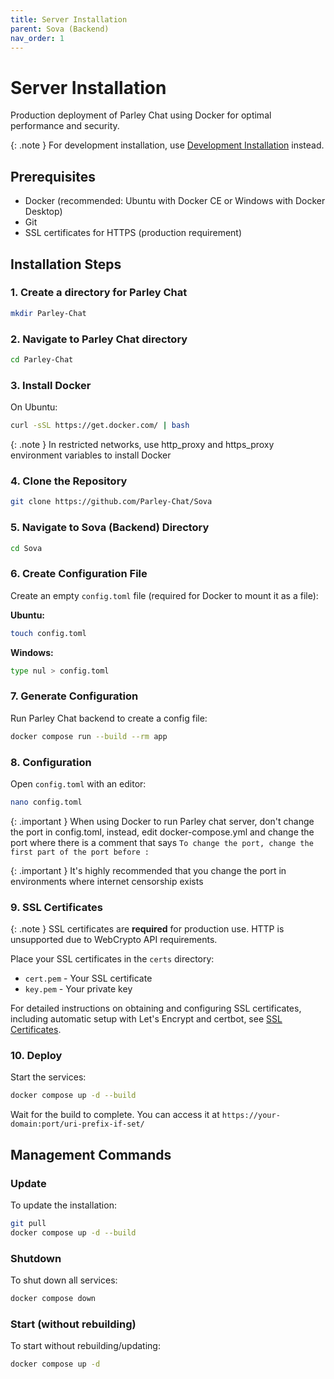 ```yaml
---
title: Server Installation
parent: Sova (Backend)
nav_order: 1
---
```


# Server Installation

Production deployment of Parley Chat using Docker for optimal performance and security.

{: .note }
For development installation, use [Development Installation](development-installation.md) instead.

## Prerequisites

- Docker (recommended: Ubuntu with Docker CE or Windows with Docker Desktop)
- Git
- SSL certificates for HTTPS (production requirement)

## Installation Steps

### 1. Create a directory for Parley Chat

```sh
mkdir Parley-Chat
```

### 2. Navigate to Parley Chat directory

```sh
cd Parley-Chat
```

### 3. Install Docker

On Ubuntu:

```sh
curl -sSL https://get.docker.com/ | bash
```

{: .note }
In restricted networks, use http_proxy and https_proxy environment variables to install Docker

### 4. Clone the Repository

```sh
git clone https://github.com/Parley-Chat/Sova
```

### 5. Navigate to Sova (Backend) Directory

```sh
cd Sova
```

### 6. Create Configuration File

Create an empty `config.toml` file (required for Docker to mount it as a file):

**Ubuntu:**
```sh
touch config.toml
```

**Windows:**
```sh
type nul > config.toml
```

### 7. Generate Configuration

Run Parley Chat backend to create a config file:

```sh
docker compose run --build --rm app
```

### 8. Configuration

Open `config.toml` with an editor:

```sh
nano config.toml
```

{: .important }
When using Docker to run Parley chat server, don't change the port in config.toml, instead, edit docker-compose.yml and change the port where there is a comment that says `To change the port, change the first part of the port before :`

{: .important }
It's highly recommended that you change the port in environments where internet censorship exists

### 9. SSL Certificates

{: .note }
SSL certificates are **required** for production use. HTTP is unsupported due to WebCrypto API requirements.

Place your SSL certificates in the `certs` directory:
- `cert.pem` - Your SSL certificate
- `key.pem` - Your private key

For detailed instructions on obtaining and configuring SSL certificates, including automatic setup with Let's Encrypt and certbot, see [SSL Certificates](ssl-certificates.md).

### 10. Deploy

Start the services:

```sh
docker compose up -d --build
```

Wait for the build to complete. You can access it at `https://your-domain:port/uri-prefix-if-set/`

## Management Commands

### Update
To update the installation:
```sh
git pull
docker compose up -d --build
```

### Shutdown
To shut down all services:
```sh
docker compose down
```

### Start (without rebuilding)
To start without rebuilding/updating:
```sh
docker compose up -d
```